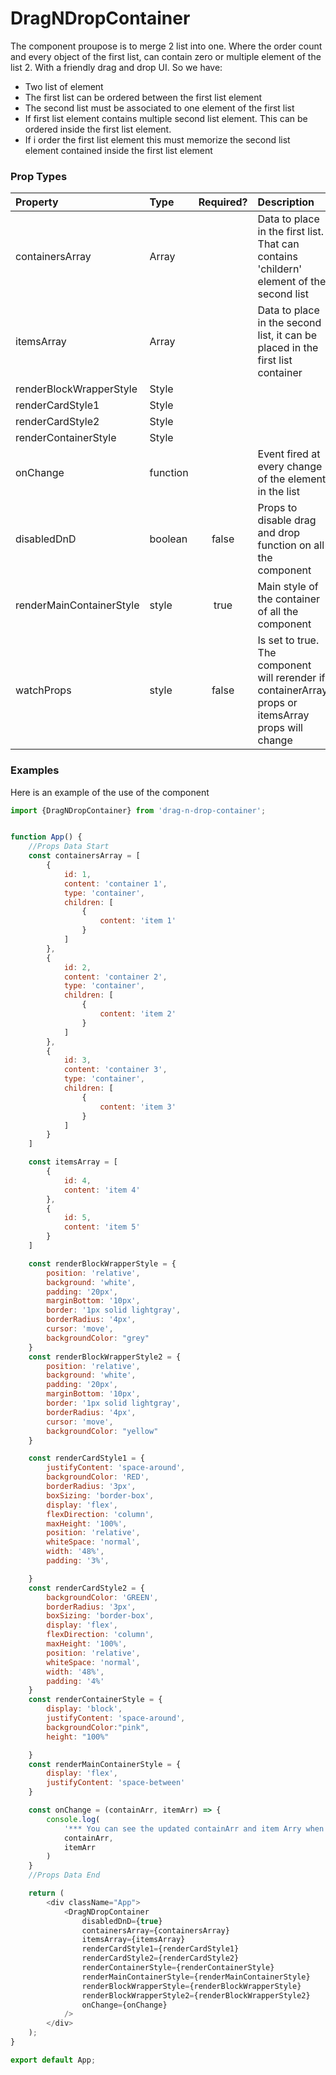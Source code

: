 # DragNDropContainer

The component proupose is to merge 2 list into one. Where the order count and every object of the first list, can
contain zero or multiple element of the list 2. With a friendly drag and drop UI. So we have:

- Two list of element
- The first list can be ordered between the first list element
- The second list must be associated to one element of the first list
- If first list element contains multiple second list element. This can be ordered inside the first list element.
- If i order the first list element this must memorize the second list element contained inside the first list element

### Prop Types

| Property          | Type               | Required? | Description                                                                                                                                                                                                                                                                                               |
| :---------------- | :----------------- | :-------: | :-------------------------------------------------------------------------------------------------------------------------------------------------------------------------------------------------------------------------------------------------------------------------------------------------------- |
| containersArray   | Array              |           |Data to place in the first list. That can contains 'childern' element of the second list |
| itemsArray         | Array             |           |Data to place in the second list, it can be placed in the first list container |
| renderBlockWrapperStyle         | Style             |           | |
| renderCardStyle1         | Style             |           | |
| renderCardStyle2         | Style             |           | |
| renderContainerStyle         | Style             |           | |
| onChange         | function             |           |Event fired at every change of the element in the list |
| disabledDnD         | boolean             |false           |Props to disable drag and drop function on all the component |
| renderMainContainerStyle         | style             |true           |Main style of the container of all the component |
| watchProps         | style             |false           |Is set to true. The component will rerender if containerArray props or itemsArray props will change |

### Examples

Here is an example of the use of the component

```javascript
import {DragNDropContainer} from 'drag-n-drop-container';


function App() {
    //Props Data Start
    const containersArray = [
        {
            id: 1,
            content: 'container 1',
            type: 'container',
            children: [
                {
                    content: 'item 1'
                }
            ]
        },
        {
            id: 2,
            content: 'container 2',
            type: 'container',
            children: [
                {
                    content: 'item 2'
                }
            ]
        },
        {
            id: 3,
            content: 'container 3',
            type: 'container',
            children: [
                {
                    content: 'item 3'
                }
            ]
        }
    ]

    const itemsArray = [
        {
            id: 4,
            content: 'item 4'
        },
        {
            id: 5,
            content: 'item 5'
        }
    ]

    const renderBlockWrapperStyle = {
        position: 'relative',
        background: 'white',
        padding: '20px',
        marginBottom: '10px',
        border: '1px solid lightgray',
        borderRadius: '4px',
        cursor: 'move',
        backgroundColor: "grey"
    }
    const renderBlockWrapperStyle2 = {
        position: 'relative',
        background: 'white',
        padding: '20px',
        marginBottom: '10px',
        border: '1px solid lightgray',
        borderRadius: '4px',
        cursor: 'move',
        backgroundColor: "yellow"
    }

    const renderCardStyle1 = {
        justifyContent: 'space-around',
        backgroundColor: 'RED',
        borderRadius: '3px',
        boxSizing: 'border-box',
        display: 'flex',
        flexDirection: 'column',
        maxHeight: '100%',
        position: 'relative',
        whiteSpace: 'normal',
        width: '48%',
        padding: '3%',

    }
    const renderCardStyle2 = {
        backgroundColor: 'GREEN',
        borderRadius: '3px',
        boxSizing: 'border-box',
        display: 'flex',
        flexDirection: 'column',
        maxHeight: '100%',
        position: 'relative',
        whiteSpace: 'normal',
        width: '48%',
        padding: '4%'
    }
    const renderContainerStyle = {
        display: 'block',
        justifyContent: 'space-around',
        backgroundColor:"pink",
        height: "100%"

    }
    const renderMainContainerStyle = {
        display: 'flex',
        justifyContent: 'space-between'
    }

    const onChange = (containArr, itemArr) => {
        console.log(
            '*** You can see the updated containArr and item Arry when change the Drop event',
            containArr,
            itemArr
        )
    }
    //Props Data End

    return (
        <div className="App">
            <DragNDropContainer
                disabledDnD={true}
                containersArray={containersArray}
                itemsArray={itemsArray}
                renderCardStyle1={renderCardStyle1}
                renderCardStyle2={renderCardStyle2}
                renderContainerStyle={renderContainerStyle}
                renderMainContainerStyle={renderMainContainerStyle}
                renderBlockWrapperStyle={renderBlockWrapperStyle}
                renderBlockWrapperStyle2={renderBlockWrapperStyle2}
                onChange={onChange}
            />
        </div>
    );
}

export default App;
```

